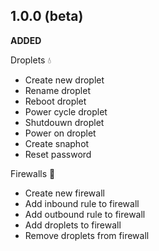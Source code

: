﻿## 1.0.0 (beta)

**ADDED**

Droplets :droplet:
+ Create new droplet
+ Rename droplet
+ Reboot droplet
+ Power cycle droplet
+ Shutdouwn droplet
+ Power on droplet
+ Create snaphot
+ Reset password

Firewalls :european_castle:
+ Create new firewall
+ Add inbound rule to firewall
+ Add outbound rule to firewall
+ Add droplets to firewall
+ Remove droplets from firewall
